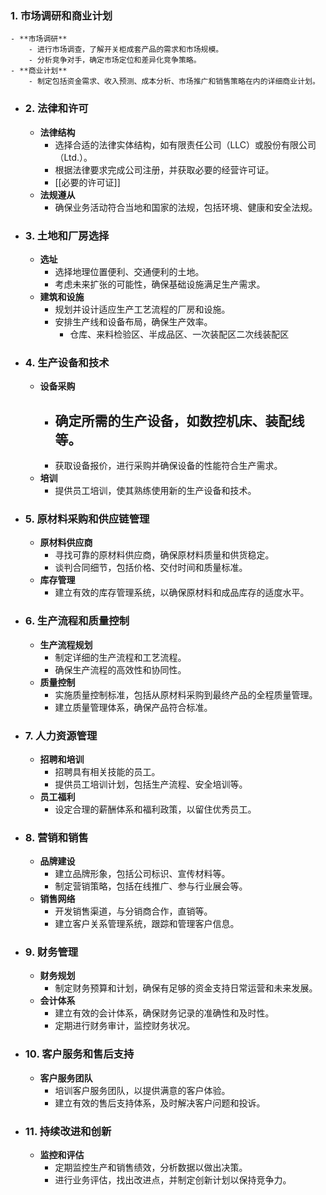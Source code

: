 ### 1. 市场调研和商业计划
	- **市场调研**
		- 进行市场调查，了解开关柜成套产品的需求和市场规模。
		- 分析竞争对手，确定市场定位和差异化竞争策略。
	- **商业计划**
		- 制定包括资金需求、收入预测、成本分析、市场推广和销售策略在内的详细商业计划。
- ### 2. 法律和许可
	- **法律结构**
		- 选择合适的法律实体结构，如有限责任公司（LLC）或股份有限公司（Ltd.）。
		- 根据法律要求完成公司注册，并获取必要的经营许可证。
		- [[必要的许可证]]
	- **法规遵从**
		- 确保业务活动符合当地和国家的法规，包括环境、健康和安全法规。
- ### 3. 土地和厂房选择
	- **选址**
		- 选择地理位置便利、交通便利的土地。
		- 考虑未来扩张的可能性，确保基础设施满足生产需求。
	- **建筑和设施**
		- 规划并设计适应生产工艺流程的厂房和设施。
		- 安排生产线和设备布局，确保生产效率。
			- 仓库、来料检验区、半成品区、一次装配区二次线装配区
- ### 4. 生产设备和技术
	- **设备采购**
		- 确定所需的生产设备，如数控机床、装配线等。
			-
		- 获取设备报价，进行采购并确保设备的性能符合生产需求。
	- **培训**
		- 提供员工培训，使其熟练使用新的生产设备和技术。
- ### 5. 原材料采购和供应链管理
	- **原材料供应商**
		- 寻找可靠的原材料供应商，确保原材料质量和供货稳定。
		- 谈判合同细节，包括价格、交付时间和质量标准。
	- **库存管理**
		- 建立有效的库存管理系统，以确保原材料和成品库存的适度水平。
- ### 6. 生产流程和质量控制
	- **生产流程规划**
		- 制定详细的生产流程和工艺流程。
		- 确保生产流程的高效性和协同性。
	- **质量控制**
		- 实施质量控制标准，包括从原材料采购到最终产品的全程质量管理。
		- 建立质量管理体系，确保产品符合标准。
- ### 7. 人力资源管理
	- **招聘和培训**
		- 招聘具有相关技能的员工。
		- 提供员工培训计划，包括生产流程、安全培训等。
	- **员工福利**
		- 设定合理的薪酬体系和福利政策，以留住优秀员工。
- ### 8. 营销和销售
	- **品牌建设**
		- 建立品牌形象，包括公司标识、宣传材料等。
		- 制定营销策略，包括在线推广、参与行业展会等。
	- **销售网络**
		- 开发销售渠道，与分销商合作，直销等。
		- 建立客户关系管理系统，跟踪和管理客户信息。
- ### 9. 财务管理
	- **财务规划**
		- 制定财务预算和计划，确保有足够的资金支持日常运营和未来发展。
	- **会计体系**
		- 建立有效的会计体系，确保财务记录的准确性和及时性。
		- 定期进行财务审计，监控财务状况。
- ### 10. 客户服务和售后支持
	- **客户服务团队**
		- 培训客户服务团队，以提供满意的客户体验。
		- 建立有效的售后支持体系，及时解决客户问题和投诉。
- ### 11. 持续改进和创新
	- **监控和评估**
		- 定期监控生产和销售绩效，分析数据以做出决策。
		- 进行业务评估，找出改进点，并制定创新计划以保持竞争力。